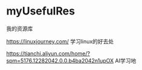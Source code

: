 # myUsefulRes
我的资源库

https://linuxjourney.com/ 学习linux的好去处

https://tianchi.aliyun.com/home/?spm=5176.12282042.0.0.b4ba2042n1upOX AI学习地
